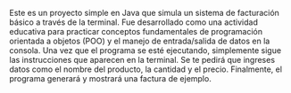 Este es un proyecto simple en Java que simula un sistema de facturación básico a través de la terminal. Fue desarrollado como una actividad educativa para practicar conceptos fundamentales de programación orientada a objetos (POO) y el manejo de entrada/salida de datos en la consola.
Una vez que el programa se esté ejecutando, simplemente sigue las instrucciones que aparecen en la terminal. Se te pedirá que ingreses datos como el nombre del producto, la cantidad y el precio. Finalmente, el programa generará y mostrará una factura de ejemplo.

